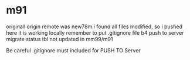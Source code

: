 # m91
originall origin remote was new78m
i found all files modified, so i pushed here
it is working locally
remember to put .gitignore file b4 push to server
migrate status tbl not updated in mm99/m91 

Be careful .gitignore must included for PUSH TO Server
